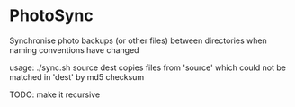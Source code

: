 # PhotoSync
Synchronise photo backups (or other files) between directories when naming conventions have changed

usage: ./sync.sh source dest
copies files from 'source' which could not be matched in 'dest' by md5 checksum

TODO:
make it recursive
